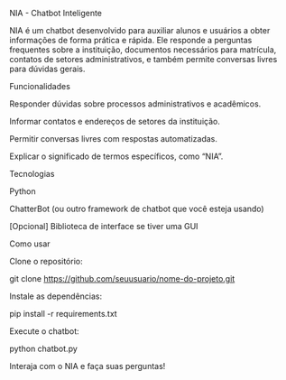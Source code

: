 NIA - Chatbot Inteligente

NIA é um chatbot desenvolvido para auxiliar alunos e usuários a obter informações de forma prática e rápida. Ele responde a perguntas frequentes sobre a instituição, documentos necessários para matrícula, contatos de setores administrativos, e também permite conversas livres para dúvidas gerais.

Funcionalidades

Responder dúvidas sobre processos administrativos e acadêmicos.

Informar contatos e endereços de setores da instituição.

Permitir conversas livres com respostas automatizadas.

Explicar o significado de termos específicos, como “NIA”.

Tecnologias

Python

ChatterBot (ou outro framework de chatbot que você esteja usando)

[Opcional] Biblioteca de interface se tiver uma GUI

Como usar

Clone o repositório:

git clone https://github.com/seuusuario/nome-do-projeto.git


Instale as dependências:

pip install -r requirements.txt


Execute o chatbot:

python chatbot.py


Interaja com o NIA e faça suas perguntas!

